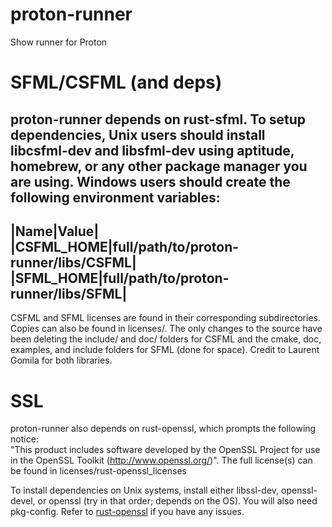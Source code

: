 # proton-runner
Show runner for Proton

# SFML/CSFML (and deps)
proton-runner depends on rust-sfml. To setup dependencies, Unix users should install libcsfml-dev and libsfml-dev using aptitude, homebrew, or any other package manager you are using. Windows users should create the following environment variables:  
------------
|Name|Value|
|CSFML_HOME|full/path/to/proton-runner/libs/CSFML|
|SFML_HOME|full/path/to/proton-runner/libs/SFML|
------------

CSFML and SFML licenses are found in their corresponding subdirectories. Copies can also be found in licenses/. The only changes to the source have been deleting the include/ and doc/ folders for CSFML and the cmake, doc, examples, and include folders for SFML (done for space). Credit to Laurent Gomila for both libraries.

# SSL
proton-runner also depends on rust-openssl, which prompts the following notice:  
"This product includes software developed by the OpenSSL Project for use in the OpenSSL Toolkit (http://www.openssl.org/)". The full license(s) can be found in licenses/rust-openssl_licenses

To install dependencies on Unix systems, install either libssl-dev, openssl-devel, or openssl (try in that order; depends on the OS). You will also need pkg-config. Refer to [rust-openssl](https://github.com/sfackler/rust-openssl) if you have any issues.
